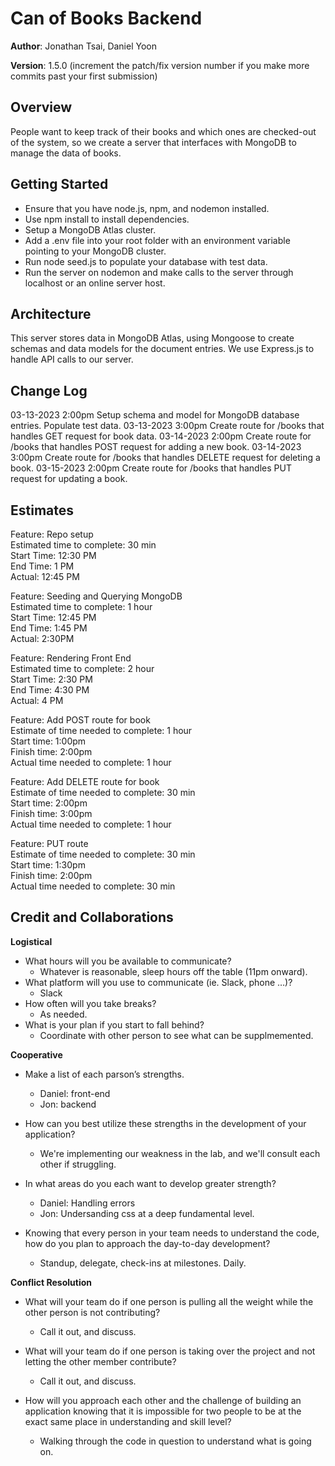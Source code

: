 # Can of Books Backend

**Author**: Jonathan Tsai, Daniel Yoon

**Version**: 1.5.0 (increment the patch/fix version number if you make more commits past your first submission)

## Overview
People want to keep track of their books and which ones are checked-out of the system, so we create a server that interfaces
with MongoDB to manage the data of books.

## Getting Started
* Ensure that you have node.js, npm, and nodemon installed.
* Use npm install to install dependencies.
* Setup a MongoDB Atlas cluster.
* Add a .env file into your root folder with an environment variable pointing to your MongoDB cluster.
* Run node seed.js to populate your database with test data.
* Run the server on nodemon and make calls to the server through localhost or an online server host.

## Architecture
This server stores data in MongoDB Atlas, using Mongoose to create schemas and data models for the document entries. We use Express.js to handle API calls to our server.

## Change Log
03-13-2023 2:00pm Setup schema and model for MongoDB database entries. Populate test data.
03-13-2023 3:00pm Create route for /books that handles GET request for book data.
03-14-2023 2:00pm Create route for /books that handles POST request for adding a new book.
03-14-2023 3:00pm Create route for /books that handles DELETE request for deleting a book.
03-15-2023 2:00pm Create route for /books that handles PUT request for updating a book.

## Estimates
<!-- See below -->
Feature: Repo setup\
Estimated time to complete: 30 min\
Start Time: 12:30 PM\
End Time: 1 PM\
Actual: 12:45 PM

Feature: Seeding and Querying MongoDB\
Estimated time to complete: 1 hour\
Start Time: 12:45 PM\
End Time: 1:45 PM\
Actual: 2:30PM

Feature: Rendering Front End\
Estimated time to complete: 2 hour\
Start Time: 2:30 PM\
End Time: 4:30 PM\
Actual: 4 PM

Feature: Add POST route for book\
Estimate of time needed to complete: 1 hour\
Start time:  1:00pm\
Finish time: 2:00pm\
Actual time needed to complete: 1 hour

Feature: Add DELETE route for book\
Estimate of time needed to complete: 30 min\
Start time:  2:00pm\
Finish time: 3:00pm\
Actual time needed to complete: 1 hour

Feature: PUT route\
Estimate of time needed to complete:  30 min\
Start time: 1:30pm\
Finish time: 2:00pm\
Actual time needed to complete:  30 min

## Credit and Collaborations
<!-- Give credit (and a link) to other people or resources that helped you build this application. -->

**Logistical**
* What hours will you be available to communicate?
    * Whatever is reasonable, sleep hours off the table (11pm onward).
* What platform will you use to communicate (ie. Slack, phone …)?
    * Slack
* How often will you take breaks?
    *  As needed.
* What is your plan if you start to fall behind?
    * Coordinate with other person to see what can be supplmemented.

**Cooperative**
* Make a list of each parson’s strengths.
    * Daniel: front-end
    * Jon: backend

* How can you best utilize these strengths in the development of your application?
    * We're implementing our weakness in the lab, and we'll consult each other if struggling.

* In what areas do you each want to develop greater strength?
    * Daniel: Handling errors
    * Jon: Undersanding css at a deep fundamental level.

* Knowing that every person in your team needs to understand the code, how do you plan to approach the day-to-day development?
    * Standup, delegate, check-ins at milestones. Daily.

**Conflict Resolution**

* What will your team do if one person is pulling all the weight while the other person is not contributing?
    * Call it out, and discuss.

* What will your team do if one person is taking over the project and not letting the other member contribute?
    * Call it out, and discuss.

* How will you approach each other and the challenge of building an application knowing that it is impossible for two people to be at the exact same place in understanding and skill level?
    * Walking through the code in question to understand what is going on.